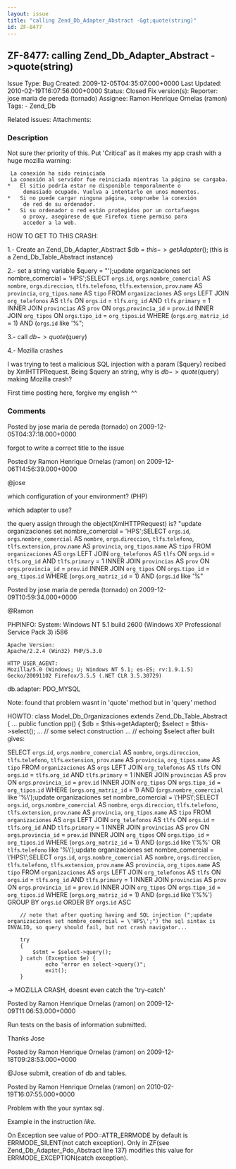 ```yaml
---
layout: issue
title: "calling Zend_Db_Adapter_Abstract -&gt;quote(string)"
id: ZF-8477
---
```


ZF-8477: calling Zend\_Db\_Adapter\_Abstract ->quote(string)
------------------------------------------------------------

 Issue Type: Bug Created: 2009-12-05T04:35:07.000+0000 Last Updated: 2010-02-19T16:07:56.000+0000 Status: Closed Fix version(s): 
 Reporter:  jose maria de pereda (tornado)  Assignee:  Ramon Henrique Ornelas (ramon)  Tags: - Zend\_Db
 
 Related issues: 
 Attachments: 
### Description

Not sure ther priority of this. Put 'Critical' as it makes my app crash with a huge mozilla warning:

 
     La conexión ha sido reiniciada
     La conexión al servidor fue reiniciada mientras la página se cargaba.
    *   El sitio podría estar no disponible temporalmente o
         demasiado ocupado. Vuelva a intentarlo en unos momentos.
    *   Si no puede cargar ninguna página, compruebe la conexión
         de red de su ordenador.
    *   Si su ordenador o red están protegidos por un cortafuegos
         o proxy, asegúrese de que Firefox tiene permiso para
         acceder a la web.


HOW TO GET TO THIS CRASH:

1.- Create an Zend\_Db\_Adapter\_Abstract $db = $this->getAdapter(); ($this is a Zend\_Db\_Table\_Abstract instance)

2.- set a string variable $query = "');update organizaciones set nombre\_comercial = 'HPS';SELECT `orgs`.`id`, `orgs`.`nombre_comercial` AS `nombre`, `orgs`.`direccion`, `tlfs`.`telefono`, `tlfs`.`extension`, `prov`.`name` AS `provincia`, `org_tipos`.`name` AS `tipo` FROM `organizaciones` AS `orgs` LEFT JOIN `org_telefonos` AS `tlfs` ON `orgs`.`id` = `tlfs`.`org_id` AND `tlfs`.`primary` = 1 INNER JOIN `provincias` AS `prov` ON `orgs`.`provincia_id` = `prov`.`id` INNER JOIN `org_tipos` ON `orgs`.`tipo_id` = `org_tipos`.`id` WHERE (`orgs`.`org_matriz_id` = 1) AND (`orgs`.`id` like '%";

3.- call $db->quote($query)

4.- Mozilla crashes

I was trying to test a malicious SQL injection with a param ($query) recibed by XmlHTTPRequest. Being $query an string, why is $db->quote($query) making Mozilla crash?

First time posting here, forgive my english ^^

 

 

### Comments

Posted by jose maria de pereda (tornado) on 2009-12-05T04:37:18.000+0000

forgot to write a correct title to the issue

 

 

Posted by Ramon Henrique Ornelas (ramon) on 2009-12-06T14:56:39.000+0000

@jose

which configuration of your environment? (PHP)

which adapter to use?

the query assign through the object(XmlHTTPRequest) is? "update organizaciones set nombre\_comercial = 'HPS';SELECT `orgs`.`id`, `orgs`.`nombre_comercial` AS `nombre`, `orgs`.`direccion`, `tlfs`.`telefono`, `tlfs`.`extension`, `prov`.`name` AS `provincia`, `org_tipos`.`name` AS `tipo` FROM `organizaciones` AS `orgs` LEFT JOIN `org_telefonos` AS `tlfs` ON `orgs`.`id` = `tlfs`.`org_id` AND `tlfs`.`primary` = 1 INNER JOIN `provincias` AS `prov` ON `orgs`.`provincia_id` = `prov`.`id` INNER JOIN `org_tipos` ON `orgs`.`tipo_id` = `org_tipos`.`id` WHERE (`orgs`.`org_matriz_id` = 1) AND (`orgs`.`id` like '%"

 

 

Posted by jose maria de pereda (tornado) on 2009-12-09T10:59:34.000+0000

@Ramon

PHPINFO: System: Windows NT 5.1 build 2600 (Windows XP Professional Service Pack 3) i586

 
    Apache Version: 
    Apache/2.2.4 (Win32) PHP/5.3.0 
    
    HTTP_USER_AGENT:
    Mozilla/5.0 (Windows; U; Windows NT 5.1; es-ES; rv:1.9.1.5) Gecko/20091102 Firefox/3.5.5 (.NET CLR 3.5.30729) 


db.adapter: PDO\_MYSQL

Note: found that problem wasnt in 'quote' method but in 'query' method

HOWTO: class Model\_Db\_Organizaciones extends Zend\_Db\_Table\_Abstract { ... public function pp() { $db = $this->getAdapter(); $select = $this->select(); ... // some select construction ... // echoing $select after built gives:

SELECT `orgs`.`id`, `orgs`.`nombre_comercial` AS `nombre`, `orgs`.`direccion`, `tlfs`.`telefono`, `tlfs`.`extension`, `prov`.`name` AS `provincia`, `org_tipos`.`name` AS `tipo` FROM `organizaciones` AS `orgs` LEFT JOIN `org_telefonos` AS `tlfs` ON `orgs`.`id` = `tlfs`.`org_id` AND `tlfs`.`primary` = 1 INNER JOIN `provincias` AS `prov` ON `orgs`.`provincia_id` = `prov`.`id` INNER JOIN `org_tipos` ON `orgs`.`tipo_id` = `org_tipos`.`id` WHERE (`orgs`.`org_matriz_id` = 1) AND (`orgs`.`nombre_comercial` like '%\\');update organizaciones set nombre\_comercial = \\'HPS\\';SELECT `orgs`.`id`, `orgs`.`nombre_comercial` AS `nombre`, `orgs`.`direccion`, `tlfs`.`telefono`, `tlfs`.`extension`, `prov`.`name` AS `provincia`, `org_tipos`.`name` AS `tipo` FROM `organizaciones` AS `orgs` LEFT JOIN `org_telefonos` AS `tlfs` ON `orgs`.`id` = `tlfs`.`org_id` AND `tlfs`.`primary` = 1 INNER JOIN `provincias` AS `prov` ON `orgs`.`provincia_id` = `prov`.`id` INNER JOIN `org_tipos` ON `orgs`.`tipo_id` = `org_tipos`.`id` WHERE (`orgs`.`org_matriz_id` = 1) AND (`orgs`.`id` like \\'%%' OR `tlfs`.`telefono` like '%\\');update organizaciones set nombre\_comercial = \\'HPS\\';SELECT `orgs`.`id`, `orgs`.`nombre_comercial` AS `nombre`, `orgs`.`direccion`, `tlfs`.`telefono`, `tlfs`.`extension`, `prov`.`name` AS `provincia`, `org_tipos`.`name` AS `tipo` FROM `organizaciones` AS `orgs` LEFT JOIN `org_telefonos` AS `tlfs` ON `orgs`.`id` = `tlfs`.`org_id` AND `tlfs`.`primary` = 1 INNER JOIN `provincias` AS `prov` ON `orgs`.`provincia_id` = `prov`.`id` INNER JOIN `org_tipos` ON `orgs`.`tipo_id` = `org_tipos`.`id` WHERE (`orgs`.`org_matriz_id` = 1) AND (`orgs`.`id` like \\'%%') GROUP BY `orgs`.`id` ORDER BY `orgs`.`id` ASC

 
        // note that after quoting having and SQL injection (";update organizaciones set nombre_comercial = \'HPS\';") the sql sintax is INVALID, so query should fail, but not crash navigator...
    
        try
        {
            $stmt = $select->query();
        } catch (Exception $e) {
                echo "error en select->query()";
                exit();
        }


-> MOZILLA CRASH, doesnt even catch the 'try-catch'

 

 

Posted by Ramon Henrique Ornelas (ramon) on 2009-12-09T11:06:53.000+0000

Run tests on the basis of information submitted.

Thanks Jose

 

 

Posted by Ramon Henrique Ornelas (ramon) on 2009-12-18T09:28:53.000+0000

@Jose submit, creation of db and tables.

 

 

Posted by Ramon Henrique Ornelas (ramon) on 2010-02-19T16:07:55.000+0000

Problem with the your syntax sql.

Example in the instruction _like_.

On Exception see value of PDO::ATTR\_ERRMODE by default is ERRMODE\_SILENT(not catch exception). Only in ZF(see Zend\_Db\_Adapter\_Pdo\_Abstract line 137) modifies this value for ERRMODE\_EXCEPTION(catch exception).

 

 